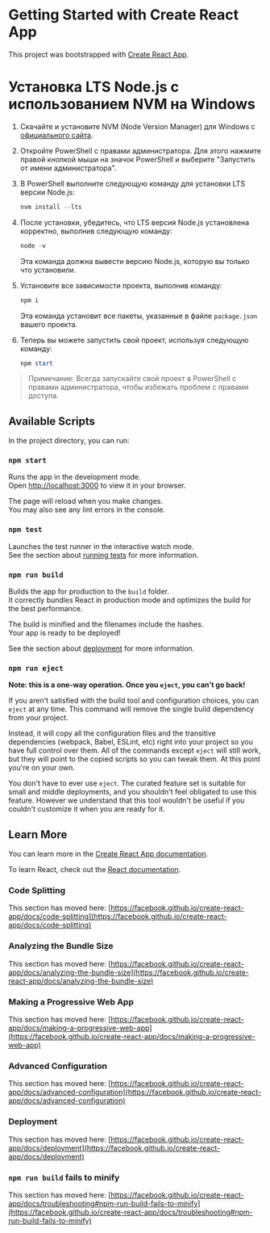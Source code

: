 # Getting Started with Create React App

This project was bootstrapped with [Create React App](https://github.com/facebook/create-react-app).

# Установка LTS Node.js с использованием NVM на Windows

1. Скачайте и установите NVM (Node Version Manager) для Windows с [официального сайта](https://github.com/coreybutler/nvm-windows/releases).

2. Откройте PowerShell с правами администратора. Для этого нажмите правой кнопкой мыши на значок PowerShell и выберите "Запустить от имени администратора".

3. В PowerShell выполните следующую команду для установки LTS версии Node.js:

    ```powershell
    nvm install --lts
    ```

4. После установки, убедитесь, что LTS версия Node.js установлена корректно, выполнив следующую команду:

    ```powershell
    node -v
    ```

    Эта команда должна вывести версию Node.js, которую вы только что установили.

5. Установите все зависимости проекта, выполнив команду:

    ```powershell
    npm i
    ```

    Эта команда установит все пакеты, указанные в файле `package.json` вашего проекта.


6. Теперь вы можете запустить свой проект, используя следующую команду:

    ```powershell
    npm start
    ```

> Примечание: Всегда запускайте свой проект в PowerShell с правами администратора, чтобы избежать проблем с правами доступа.

## Available Scripts

In the project directory, you can run:

### `npm start`

Runs the app in the development mode.\
Open [http://localhost:3000](http://localhost:3000) to view it in your browser.

The page will reload when you make changes.\
You may also see any lint errors in the console.

### `npm test`

Launches the test runner in the interactive watch mode.\
See the section about [running tests](https://facebook.github.io/create-react-app/docs/running-tests) for more information.

### `npm run build`

Builds the app for production to the `build` folder.\
It correctly bundles React in production mode and optimizes the build for the best performance.

The build is minified and the filenames include the hashes.\
Your app is ready to be deployed!

See the section about [deployment](https://facebook.github.io/create-react-app/docs/deployment) for more information.

### `npm run eject`

**Note: this is a one-way operation. Once you `eject`, you can't go back!**

If you aren't satisfied with the build tool and configuration choices, you can `eject` at any time. This command will remove the single build dependency from your project.

Instead, it will copy all the configuration files and the transitive dependencies (webpack, Babel, ESLint, etc) right into your project so you have full control over them. All of the commands except `eject` will still work, but they will point to the copied scripts so you can tweak them. At this point you're on your own.

You don't have to ever use `eject`. The curated feature set is suitable for small and middle deployments, and you shouldn't feel obligated to use this feature. However we understand that this tool wouldn't be useful if you couldn't customize it when you are ready for it.

## Learn More

You can learn more in the [Create React App documentation](https://facebook.github.io/create-react-app/docs/getting-started).

To learn React, check out the [React documentation](https://reactjs.org/).

### Code Splitting

This section has moved here: [https://facebook.github.io/create-react-app/docs/code-splitting](https://facebook.github.io/create-react-app/docs/code-splitting)

### Analyzing the Bundle Size

This section has moved here: [https://facebook.github.io/create-react-app/docs/analyzing-the-bundle-size](https://facebook.github.io/create-react-app/docs/analyzing-the-bundle-size)

### Making a Progressive Web App

This section has moved here: [https://facebook.github.io/create-react-app/docs/making-a-progressive-web-app](https://facebook.github.io/create-react-app/docs/making-a-progressive-web-app)

### Advanced Configuration

This section has moved here: [https://facebook.github.io/create-react-app/docs/advanced-configuration](https://facebook.github.io/create-react-app/docs/advanced-configuration)

### Deployment

This section has moved here: [https://facebook.github.io/create-react-app/docs/deployment](https://facebook.github.io/create-react-app/docs/deployment)

### `npm run build` fails to minify

This section has moved here: [https://facebook.github.io/create-react-app/docs/troubleshooting#npm-run-build-fails-to-minify](https://facebook.github.io/create-react-app/docs/troubleshooting#npm-run-build-fails-to-minify)
